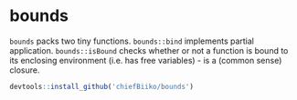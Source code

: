 # bounds

`bounds` packs two tiny functions. `bounds::bind` implements partial application. `bounds::isBound` checks whether or not a function is bound to its enclosing environment (i.e. has free variables) - is a (common sense) closure.

```r
devtools::install_github('chiefBiiko/bounds')
```
